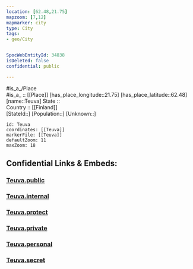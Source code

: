 ```yaml
---
location: [62.48,21.75] 
mapzoom: [7,12] 
mapmarker: city 
type: City
tags:
- geo/City


SpocWebEntityId: 34838
isDeleted: false
confidential: public

---
```

#is_a_/Place  
#is_a_ :: [[Place]] 
[has_place_longitude::21.75] 
[has_place_latitude::62.48] 
[name::Teuva] 
State ::  
Country :: [[Finland]]  
[StateId::] 
[Population::] 
[Unknown::] 


```leaflet
id: Teuva
coordinates: [[Teuva]] 
markerFile: [[Teuva]] 
defaultZoom: 11 
maxZoom: 18
```


## Confidential Links & Embeds: 

### [Teuva.public](/_public/\Earth\Continent\Europe\Europe~North\Finland\Provinces~Finland\Western_Finland\counties~Western_Finland\Ostrobothnia~South\CityTeuva.public.md) 

### [Teuva.internal](/_internal/\Earth\Continent\Europe\Europe~North\Finland\Provinces~Finland\Western_Finland\counties~Western_Finland\Ostrobothnia~South\CityTeuva.internal.md) 

### [Teuva.protect](/_protect/\Earth\Continent\Europe\Europe~North\Finland\Provinces~Finland\Western_Finland\counties~Western_Finland\Ostrobothnia~South\CityTeuva.protect.md) 

### [Teuva.private](/_private/\Earth\Continent\Europe\Europe~North\Finland\Provinces~Finland\Western_Finland\counties~Western_Finland\Ostrobothnia~South\CityTeuva.private.md) 

### [Teuva.personal](/_personal/\Earth\Continent\Europe\Europe~North\Finland\Provinces~Finland\Western_Finland\counties~Western_Finland\Ostrobothnia~South\CityTeuva.personal.md) 

### [Teuva.secret](/_secret/\Earth\Continent\Europe\Europe~North\Finland\Provinces~Finland\Western_Finland\counties~Western_Finland\Ostrobothnia~South\CityTeuva.secret.md)

